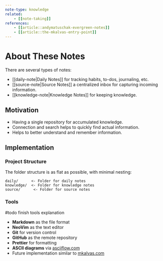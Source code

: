 ```yaml
---
note-type: knowledge
related:
    - [[note-taking]]
references:
    - [[article::andymatuschak-evergreen-notes]]
    - [[article::the-mkalvas-entry-point]]
---
```


# About These Notes

There are several types of notes:

- [[daily-note|Daily Notes]] for tracking habits, to-dos, journaling, etc.
- [[source-note|Source Notes]] a centralized inbox for capturing incoming
  information.
- [[knowledge-note|Knowledge Notes]] for keeping knowledge.

## Motivation

- Having a single repository for accumulated knowledge.
- Connection and search helps to quickly find actual information.
- Helps to better understand and remember information.

## Implementation

### Project Structure

The folder structure is as flat as possible, with minimal nesting:

```
daily/      <- Folder for daily notes
knowledge/  <- Folder for knowledge notes
source/      <- Folder for source notes
```

### Tools

#todo finish tools explanation

- **Markdown** as the file format
- **NeoVim** as the text editor
- **Git** for version control
- **GitHub** as the remote repository
- **Prettier** for formatting
- **ASCII diagrams** via [asciiflow.com](https://asciiflow.com/)
- Future implementation similar to [mkalvas.com](https://mkalvas.com/)
